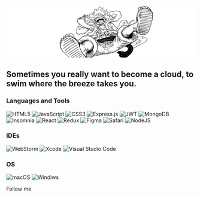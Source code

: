 [![Header](https://github.com/yourChupuzrik/yourChupuzrik/blob/main/assets/luffy.png)](https://www.youtube.com/channel/UC9_jnRiMCgx5s733lhqYGWg)

## Sometimes you really want to become a cloud, to swim where the breeze takes you.

### Languages and Tools
![HTML5](https://img.shields.io/badge/HTML5-black?style=for-the-badge&logo=html5)
![JavaScript](https://img.shields.io/badge/javascript-black?style=for-the-badge&logo=javascript)
![CSS3](https://img.shields.io/badge/css3-black?style=for-the-badge&logo=css3)
![Express.js](https://img.shields.io/badge/express.js-black?style=for-the-badge&logo=express&logoColor=%2361DAFB)
![JWT](https://img.shields.io/badge/JWT-black?style=for-the-badge&logo=JSON%20web%20tokens)
![MongoDB](https://img.shields.io/badge/MongoDB-black?style=for-the-badge&logo=mongodb)
![Insomnia](https://img.shields.io/badge/Insomnia-black?style=for-the-badge&logo=insomnia&logoColor=5849BE)
![React](https://img.shields.io/badge/react-black?style=for-the-badge&logo=react)
![Redux](https://img.shields.io/badge/redux-black?style=for-the-badge&logo=redux)
![Figma](https://img.shields.io/badge/figma-black?style=for-the-badge&logo=figma)
![Safari](https://img.shields.io/badge/Safari-black?style=for-the-badge&logo=Safari)
![NodeJS](https://img.shields.io/badge/node.js-black?style=for-the-badge&logo=node.js)

### IDEs
![WebStorm](https://img.shields.io/badge/webstorm-black?style=for-the-badge&logo=webstorm)
![Xcode](https://img.shields.io/badge/Xcode-black?style=for-the-badge&logo=Xcode)
![Visual Studio Code](https://img.shields.io/badge/Visual%20Studio%20Code-black?style=for-the-badge&logo=visual-studio-code)

### OS
![macOS](https://img.shields.io/badge/mac%20os-black?style=for-the-badge&logo=macos)
![Windiws](https://img.shields.io/badge/Windows-black?style=for-the-badge&logo=windows)

Follow me